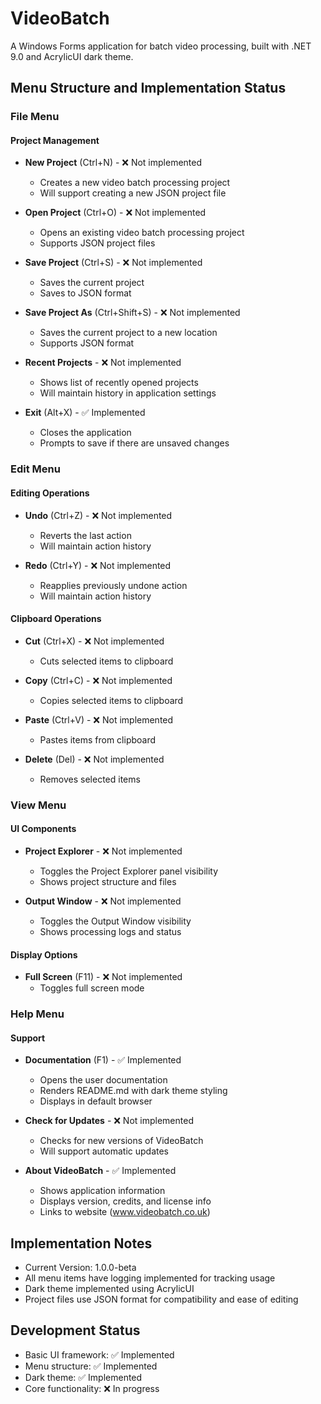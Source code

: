 # VideoBatch

A Windows Forms application for batch video processing, built with .NET 9.0 and AcrylicUI dark theme.

## Menu Structure and Implementation Status

### File Menu

#### Project Management
- **New Project** (Ctrl+N) - ❌ Not implemented
  - Creates a new video batch processing project
  - Will support creating a new JSON project file

- **Open Project** (Ctrl+O) - ❌ Not implemented
  - Opens an existing video batch processing project
  - Supports JSON project files

- **Save Project** (Ctrl+S) - ❌ Not implemented
  - Saves the current project
  - Saves to JSON format

- **Save Project As** (Ctrl+Shift+S) - ❌ Not implemented
  - Saves the current project to a new location
  - Supports JSON format

- **Recent Projects** - ❌ Not implemented
  - Shows list of recently opened projects
  - Will maintain history in application settings

- **Exit** (Alt+X) - ✅ Implemented
  - Closes the application
  - Prompts to save if there are unsaved changes

### Edit Menu

#### Editing Operations
- **Undo** (Ctrl+Z) - ❌ Not implemented
  - Reverts the last action
  - Will maintain action history

- **Redo** (Ctrl+Y) - ❌ Not implemented
  - Reapplies previously undone action
  - Will maintain action history

#### Clipboard Operations
- **Cut** (Ctrl+X) - ❌ Not implemented
  - Cuts selected items to clipboard

- **Copy** (Ctrl+C) - ❌ Not implemented
  - Copies selected items to clipboard

- **Paste** (Ctrl+V) - ❌ Not implemented
  - Pastes items from clipboard

- **Delete** (Del) - ❌ Not implemented
  - Removes selected items

### View Menu

#### UI Components
- **Project Explorer** - ❌ Not implemented
  - Toggles the Project Explorer panel visibility
  - Shows project structure and files

- **Output Window** - ❌ Not implemented
  - Toggles the Output Window visibility
  - Shows processing logs and status

#### Display Options
- **Full Screen** (F11) - ❌ Not implemented
  - Toggles full screen mode

### Help Menu

#### Support
- **Documentation** (F1) - ✅ Implemented
  - Opens the user documentation
  - Renders README.md with dark theme styling
  - Displays in default browser

- **Check for Updates** - ❌ Not implemented
  - Checks for new versions of VideoBatch
  - Will support automatic updates

- **About VideoBatch** - ✅ Implemented
  - Shows application information
  - Displays version, credits, and license info
  - Links to website (www.videobatch.co.uk)

## Implementation Notes

- Current Version: 1.0.0-beta
- All menu items have logging implemented for tracking usage
- Dark theme implemented using AcrylicUI
- Project files use JSON format for compatibility and ease of editing

## Development Status

- Basic UI framework: ✅ Implemented
- Menu structure: ✅ Implemented
- Dark theme: ✅ Implemented
- Core functionality: ❌ In progress 